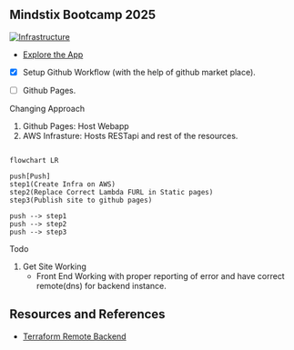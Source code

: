 ## Mindstix Bootcamp 2025

[![Infrastructure](https://github.com/rhlm-msx/bootcamp/actions/workflows/infra.yaml/badge.svg)](https://github.com/rhlm-msx/bootcamp/actions/workflows/infra.yaml)

- [Explore the App](https://rhlm-msx.github.io/bootcamp/)

- [x] Setup Github Workflow (with the help of github market place).
- [ ] Github Pages.


Changing Approach
1. Github Pages: Host Webapp
2. AWS Infrasture: Hosts RESTapi and rest of the resources.

```mermaid

flowchart LR

push[Push]
step1(Create Infra on AWS)
step2(Replace Correct Lambda FURL in Static pages)
step3(Publish site to github pages)

push --> step1
push --> step2
push --> step3

```


Todo
1. Get Site Working
    - Front End Working with proper reporting of error and have correct remote(dns) for backend instance.



## Resources and References

- [Terraform Remote Backend](https://stackoverflow.com/questions/47913041/initial-setup-of-terraform-backend-using-terraform)
